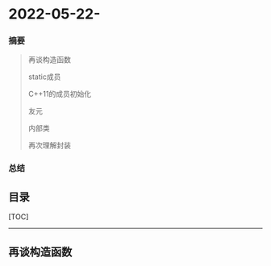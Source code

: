 # 2022-05-22-

### 摘要
> 再谈构造函数
>
> static成员
>
> C++11的成员初始化
>
> 友元
>
> 内部类
>
> 再次理解封装

### 总结
> 

目录
---
[TOC]

------

## 再谈构造函数

